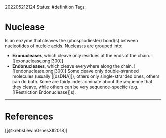 202205212124
Status: #definition
Tags:

# Nuclease
Is an enzyme that cleaves the (phosphodiester) bond(s) between nucleotides of nucleic acids. Nucleases are grouped into:
- **Exonucleases**, which cleave only residues at the ends of the chain.
![[exonuclease.png|300]]
- **Endonucleases**, which cleave everywhere along the chain.
![[endonuclease.png|300]]
Some cleave only double-stranded molecules (usually [[dsDNA]]), others only single-stranded ones, others can do both.
Some are fairly indescriminate about the sequence that they cleave, while others can be very sequence-specific (e.g. [[Restriction Endonuclease]]s).


---
# References
[[@krebsLewinGenesXII2018]]